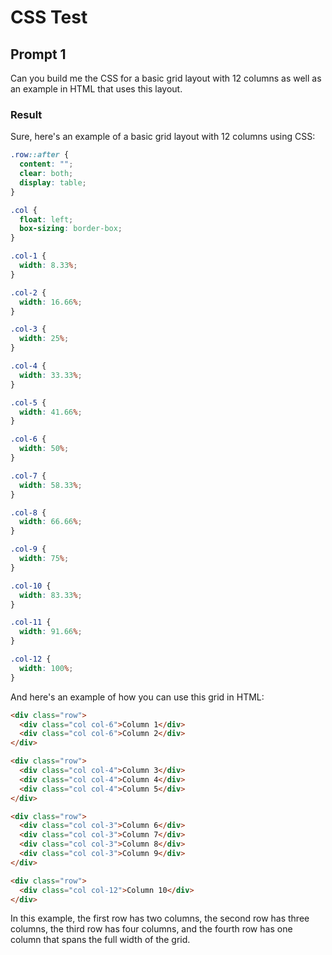 # CSS Test

## Prompt 1

Can you build me the CSS for a basic grid layout with 12 columns as well as an example in HTML that uses this layout.

### Result

Sure, here's an example of a basic grid layout with 12 columns using CSS:

```css
.row::after {
  content: "";
  clear: both;
  display: table;
}

.col {
  float: left;
  box-sizing: border-box;
}

.col-1 {
  width: 8.33%;
}

.col-2 {
  width: 16.66%;
}

.col-3 {
  width: 25%;
}

.col-4 {
  width: 33.33%;
}

.col-5 {
  width: 41.66%;
}

.col-6 {
  width: 50%;
}

.col-7 {
  width: 58.33%;
}

.col-8 {
  width: 66.66%;
}

.col-9 {
  width: 75%;
}

.col-10 {
  width: 83.33%;
}

.col-11 {
  width: 91.66%;
}

.col-12 {
  width: 100%;
}
```

And here's an example of how you can use this grid in HTML:

```html
<div class="row">
  <div class="col col-6">Column 1</div>
  <div class="col col-6">Column 2</div>
</div>

<div class="row">
  <div class="col col-4">Column 3</div>
  <div class="col col-4">Column 4</div>
  <div class="col col-4">Column 5</div>
</div>

<div class="row">
  <div class="col col-3">Column 6</div>
  <div class="col col-3">Column 7</div>
  <div class="col col-3">Column 8</div>
  <div class="col col-3">Column 9</div>
</div>

<div class="row">
  <div class="col col-12">Column 10</div>
</div>
```

In this example, the first row has two columns, the second row has three columns, the third row has four columns, and the fourth row has one column that spans the full width of the grid.
